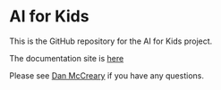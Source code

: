 # AI for Kids

This is the GitHub repository for the AI for Kids project.

The documentation site is [here](http://www.coderdojotc.org/ai-for-kids/)

Please see [Dan McCreary](https://www.linkedin.com/in/danmccreary/) if you have any questions.